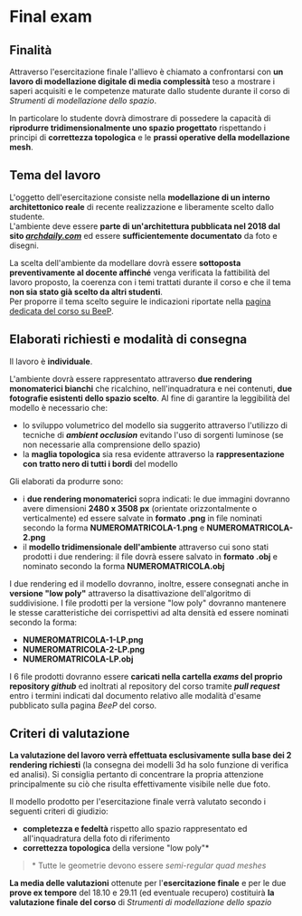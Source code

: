# Final exam

## Finalità

Attraverso l'esercitazione finale l'allievo è chiamato a confrontarsi con **un lavoro di modellazione digitale di media
complessità** teso a mostrare i saperi acquisiti e le competenze maturate dallo studente durante il corso di
*Strumenti di modellazione dello spazio*.

In particolare lo studente dovrà dimostrare di possedere la capacità di **riprodurre tridimensionalmente uno spazio
progettato** rispettando i principi di **correttezza topologica** e le **prassi operative della modellazione mesh**.

## Tema del lavoro

L'oggetto dell'esercitazione consiste nella **modellazione di un interno architettonico reale** di recente
realizzazione e liberamente scelto dallo studente.   
L'ambiente deve essere **parte di un'architettura pubblicata nel 2018 dal sito [_archdaily.com_](http://archdaily.com/)**
ed essere **sufficientemente documentato** da foto e disegni.

La scelta dell'ambiente da modellare dovrà essere **sottoposta preventivamente al docente affinché** venga verificata
la fattibilità del lavoro proposto, la coerenza con i temi trattati durante il corso e che il tema **non sia stato già
scelto da altri studenti**.   
Per proporre il tema scelto seguire le indicazioni riportate nella [pagina dedicata del corso su BeeP](https://beep.metid.polimi.it/web/2018-19-strumenti-di-modellazione-dello-spazio-marco-ferrara-/wiki/-/wiki/Main/Scelta+del+tema+d%27esame?&#p_36).

## Elaborati richiesti e modalità di consegna

Il lavoro è **individuale**.

L'ambiente dovrà essere rappresentato attraverso **due rendering monomaterici bianchi** che ricalchino,
nell'inquadratura e nei contenuti, **due fotografie esistenti dello spazio scelto**.
Al fine di garantire la leggibilità del modello è necessario che:

- lo sviluppo volumetrico del modello sia suggerito attraverso l'utilizzo di tecniche di **_ambient occlusion_**
evitando l'uso di sorgenti luminose (se non necessarie alla comprensione dello spazio)
- la **maglia topologica** sia resa evidente attraverso la **rappresentazione con tratto nero di tutti i bordi** del modello

Gli elaborati da produrre sono:

- i **due rendering monomaterici** sopra indicati: le due immagini dovranno avere dimensioni **2480 x 3508 px**
(orientate orizzontalmente o verticalmente) ed essere salvate in **formato .png** in file nominati secondo la
forma **NUMEROMATRICOLA-1.png** e **NUMEROMATRICOLA-2.png**
- il **modello tridimensionale dell'ambiente** attraverso cui sono stati prodotti i due rendering: il file dovrà
essere salvato in **formato .obj** e nominato secondo la forma **NUMEROMATRICOLA.obj**

I due rendering ed il modello dovranno, inoltre, essere consegnati anche in **versione "low poly"** attraverso la
disattivazione dell'algoritmo di suddivisione. I file prodotti per la versione "low poly" dovranno mantenere le
stesse caratteristiche dei corrispettivi ad alta densità ed essere nominati secondo la forma:

- **NUMEROMATRICOLA-1-LP.png**
- **NUMEROMATRICOLA-2-LP.png**
- **NUMEROMATRICOLA-LP.obj**

I 6 file prodotti dovranno essere **caricati nella cartella _exams_ del proprio repository _github_** ed inoltrati
al repository del corso tramite **_pull request_** entro i termini indicati dal documento relativo alle modalità
d'esame pubblicato sulla pagina _BeeP_ del corso.

## Criteri di valutazione

**La valutazione del lavoro verrà effettuata esclusivamente sulla base dei 2 rendering richiesti**
(la consegna dei modelli 3d ha solo funzione di verifica ed analisi).
Si consiglia pertanto di concentrare la propria attenzione principalmente su ciò che risulta effettivamente
visibile nelle due foto.

Il modello prodotto per l'esercitazione finale verrà valutato secondo i seguenti criteri di giudizio:

- **completezza e fedeltà** rispetto allo spazio rappresentato ed all'inquadratura della foto di riferimento
- **correttezza topologica** della versione "low poly"\*

>\* Tutte le geometrie devono essere _semi-regular quad meshes_

**La media delle valutazioni** ottenute per l'**esercitazione finale** e per le due **prove ex tempore** del
18.10 e 29.11 (ed eventuale recupero) costituirà **la valutazione finale del corso** di _Strumenti di modellazione dello spazio_
